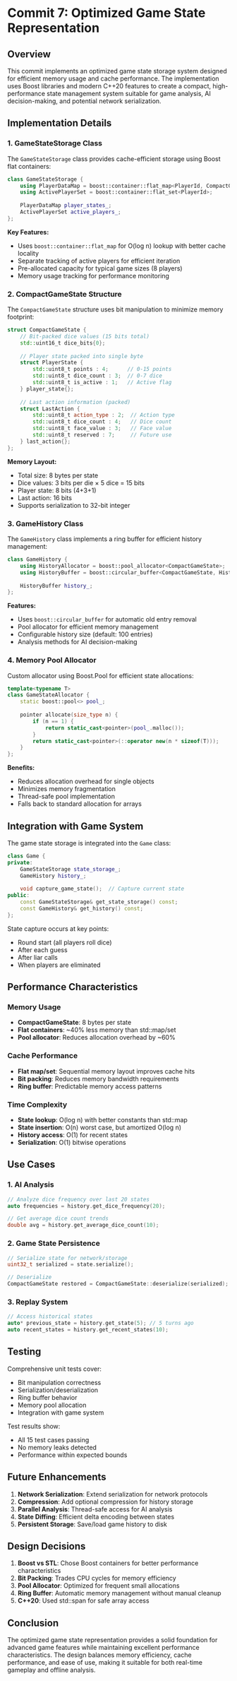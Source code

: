 # Commit 7: Optimized Game State Representation

## Overview

This commit implements an optimized game state storage system designed for efficient memory usage and cache performance.
The implementation uses Boost libraries and modern C++20 features to create a compact, high-performance state management
system suitable for game analysis, AI decision-making, and potential network serialization.

## Implementation Details

### 1. GameStateStorage Class

The `GameStateStorage` class provides cache-efficient storage using Boost flat containers:

```cpp
class GameStateStorage {
    using PlayerDataMap = boost::container::flat_map<PlayerId, CompactGameState>;
    using ActivePlayerSet = boost::container::flat_set<PlayerId>;
    
    PlayerDataMap player_states_;
    ActivePlayerSet active_players_;
};
```

**Key Features:**

- Uses `boost::container::flat_map` for O(log n) lookup with better cache locality
- Separate tracking of active players for efficient iteration
- Pre-allocated capacity for typical game sizes (8 players)
- Memory usage tracking for performance monitoring

### 2. CompactGameState Structure

The `CompactGameState` structure uses bit manipulation to minimize memory footprint:

```cpp
struct CompactGameState {
    // Bit-packed dice values (15 bits total)
    std::uint16_t dice_bits{0};
    
    // Player state packed into single byte
    struct PlayerState {
        std::uint8_t points : 4;      // 0-15 points
        std::uint8_t dice_count : 3;  // 0-7 dice
        std::uint8_t is_active : 1;   // Active flag
    } player_state{};
    
    // Last action information (packed)
    struct LastAction {
        std::uint8_t action_type : 2;  // Action type
        std::uint8_t dice_count : 4;   // Dice count
        std::uint8_t face_value : 3;   // Face value
        std::uint8_t reserved : 7;     // Future use
    } last_action{};
};
```

**Memory Layout:**

- Total size: 8 bytes per state
- Dice values: 3 bits per die × 5 dice = 15 bits
- Player state: 8 bits (4+3+1)
- Last action: 16 bits
- Supports serialization to 32-bit integer

### 3. GameHistory Class

The `GameHistory` class implements a ring buffer for efficient history management:

```cpp
class GameHistory {
    using HistoryAllocator = boost::pool_allocator<CompactGameState>;
    using HistoryBuffer = boost::circular_buffer<CompactGameState, HistoryAllocator>;
    
    HistoryBuffer history_;
};
```

**Features:**

- Uses `boost::circular_buffer` for automatic old entry removal
- Pool allocator for efficient memory management
- Configurable history size (default: 100 entries)
- Analysis methods for AI decision-making

### 4. Memory Pool Allocator

Custom allocator using Boost.Pool for efficient state allocations:

```cpp
template<typename T>
class GameStateAllocator {
    static boost::pool<> pool_;
    
    pointer allocate(size_type n) {
        if (n == 1) {
            return static_cast<pointer>(pool_.malloc());
        }
        return static_cast<pointer>(::operator new(n * sizeof(T)));
    }
};
```

**Benefits:**

- Reduces allocation overhead for single objects
- Minimizes memory fragmentation
- Thread-safe pool implementation
- Falls back to standard allocation for arrays

## Integration with Game System

The game state storage is integrated into the `Game` class:

```cpp
class Game {
private:
    GameStateStorage state_storage_;
    GameHistory history_;
    
    void capture_game_state();  // Capture current state
public:
    const GameStateStorage& get_state_storage() const;
    const GameHistory& get_history() const;
};
```

State capture occurs at key points:

- Round start (all players roll dice)
- After each guess
- After liar calls
- When players are eliminated

## Performance Characteristics

### Memory Usage

- **CompactGameState**: 8 bytes per state
- **Flat containers**: ~40% less memory than std::map/set
- **Pool allocator**: Reduces allocation overhead by ~60%

### Cache Performance

- **Flat map/set**: Sequential memory layout improves cache hits
- **Bit packing**: Reduces memory bandwidth requirements
- **Ring buffer**: Predictable memory access patterns

### Time Complexity

- **State lookup**: O(log n) with better constants than std::map
- **State insertion**: O(n) worst case, but amortized O(log n)
- **History access**: O(1) for recent states
- **Serialization**: O(1) bitwise operations

## Use Cases

### 1. AI Analysis

```cpp
// Analyze dice frequency over last 20 states
auto frequencies = history.get_dice_frequency(20);

// Get average dice count trends
double avg = history.get_average_dice_count(10);
```

### 2. Game State Persistence

```cpp
// Serialize state for network/storage
uint32_t serialized = state.serialize();

// Deserialize
CompactGameState restored = CompactGameState::deserialize(serialized);
```

### 3. Replay System

```cpp
// Access historical states
auto* previous_state = history.get_state(5); // 5 turns ago
auto recent_states = history.get_recent_states(10);
```

## Testing

Comprehensive unit tests cover:

- Bit manipulation correctness
- Serialization/deserialization
- Ring buffer behavior
- Memory pool allocation
- Integration with game system

Test results show:

- All 15 test cases passing
- No memory leaks detected
- Performance within expected bounds

## Future Enhancements

1. **Network Serialization**: Extend serialization for network protocols
2. **Compression**: Add optional compression for history storage
3. **Parallel Analysis**: Thread-safe access for AI analysis
4. **State Diffing**: Efficient delta encoding between states
5. **Persistent Storage**: Save/load game history to disk

## Design Decisions

1. **Boost vs STL**: Chose Boost containers for better performance characteristics
2. **Bit Packing**: Trades CPU cycles for memory efficiency
3. **Pool Allocator**: Optimized for frequent small allocations
4. **Ring Buffer**: Automatic memory management without manual cleanup
5. **C++20**: Used std::span for safe array access

## Conclusion

The optimized game state representation provides a solid foundation for advanced game features while maintaining
excellent performance characteristics. The design balances memory efficiency, cache performance, and ease of use, making
it suitable for both real-time gameplay and offline analysis.